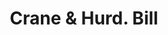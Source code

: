 ---
doi: 10.7916/D8PG33NZ
date_other: '1860'
date_other_textual: 1860-1869
form: printed ephemera
genre:
- Invoices
name:
- Crane & Hurd
object_in_context_url: https://biggert.cul.columbia.edu/items/view/ave_biggert_00053
subject_hierarchical_geographic:
- Bridgeport, Connecticut, United States
subject_name:
- Crane & Hurd
title: Crane & Hurd. Bill
sort_title: Crane & Hurd. Bill
call_number: ave_biggert_00053
coordinates:
- 41.186388888888885,-73.19555555555556
pid: ave_biggert_00053
identifiers: ave_biggert_00053
thumbnail: https://derivativo-1.library.columbia.edu/iiif/2/ldpd:342718/full/!256,256/0/native.jpg
permalink: "/biggert/ave_biggert_00053/"
layout: iiif-image-page
---